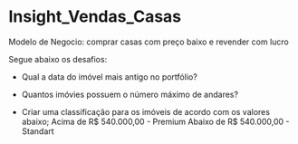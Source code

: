 # Insight_Vendas_Casas

Modelo de Negocio: comprar casas com preço baixo e revender com lucro

Segue abaixo os desafios:

- Qual a data do imóvel mais antigo no portfólio?

- Quantos imóvies possuem o número máximo de andares?

- Criar uma classificação para os imóveis de acordo com os valores abaixo;
   Acima de R$ 540.000,00 - Premium
   Abaixo de R$ 540.000,00 - Standart
